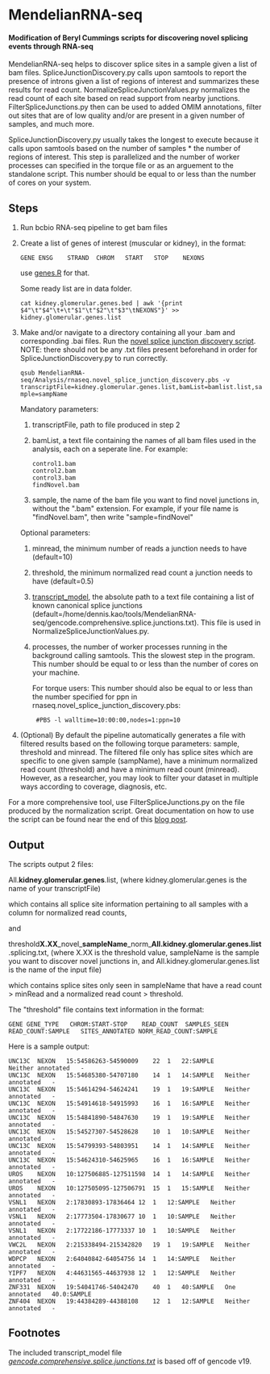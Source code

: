 ﻿# MendelianRNA-seq

#### Modification of Beryl Cummings scripts for discovering novel splicing events through RNA-seq

MendelianRNA-seq helps to discover splice sites in a sample given a list of bam files. SpliceJunctionDiscovery.py calls upon samtools to report the presence of introns given a list of regions of interest and summarizes these results for read count. NormalizeSpliceJunctionValues.py normalizes the read count of each site based on read support from nearby junctions. FilterSpliceJunctions.py then can be used to added OMIM annotations, filter out sites that are of low quality and/or are present in a given number of samples, and much more.

SpliceJunctionDiscovery.py usually takes the longest to execute because it calls upon samtools based on the number of samples * the number of regions of interest. This step is parallelized and the number of worker processes can specified in the torque file or as an arguement to the standalone script. This number should be equal to or less than the number of cores on your system.

## Steps

1. Run bcbio RNA-seq pipeline to get bam files

2. Create a list of genes of interest (muscular or kidney), in the format:
	
	```GENE	ENSG	STRAND	CHROM	START	STOP	NEXONS```

	use [genes.R](https://github.com/naumenko-sa/bioscripts/blob/master/genes.R) for that.

	Some ready list are in data folder.

	```cat kidney.glomerular.genes.bed | awk '{print $4"\t"$4"\t+\t"$1"\t"$2"\t"$3"\tNEXONS"}' >> kidney.glomerular.genes.list```

3. Make and/or navigate to a directory containing all your .bam and corresponding .bai files. Run the [novel splice junction discovery script](https://github.com/dennis-kao/MendelianRNA-seq/blob/master/Analysis/rnaseq.novel_splice_junction_discovery.pbs). NOTE: there should not be any .txt files present beforehand in order for SpliceJunctionDiscovery.py to run correctly.

	```qsub MendelianRNA-seq/Analysis/rnaseq.novel_splice_junction_discovery.pbs -v transcriptFile=kidney.glomerular.genes.list,bamList=bamlist.list,sample=sampName```

	Mandatory parameters:
	1. transcriptFile, path to file produced in step 2
	2. bamList, a text file containing the names of all bam files used in the analysis, each on a seperate line. For example:

		```
		control1.bam
		control2.bam
		control3.bam
		findNovel.bam
		```
	3. sample, the name of the bam file you want to find novel junctions in, without the ".bam" extension. For example, if your file name is "findNovel.bam", then write "sample=findNovel"

	Optional parameters:
	1. minread, the minimum number of reads a junction needs to have (default=10)
	2. threshold, the minimum normalized read count a junction needs to have (default=0.5)
	3. [transcript_model](https://github.com/dennis-kao/MendelianRNA-seq/blob/master/gencode.comprehensive.splice.junctions.txt), the absolute path to a text file containing a list of known canonical splice junctions (default=/home/dennis.kao/tools/MendelianRNA-seq/gencode.comprehensive.splice.junctions.txt). This file is used in NormalizeSpliceJunctionValues.py.
	4. processes, the number of worker processes running in the background calling samtools. This the slowest step in the program. This number should be equal to or less than the number of cores on your machine. 
	
		For torque users: This number should also be equal to or less than the number specified for ppn in rnaseq.novel_splice_junction_discovery.pbs:

		
			#PBS -l walltime=10:00:00,nodes=1:ppn=10

4. (Optional) By default the pipeline automatically generates a file with filtered results based on the following torque parameters: sample, threshold and minread. The filtered file only has splice sites which are specific to one given sample (sampName), have a minimum normalized read count (threshold) and have a minimum read count (minread). However, as a researcher, you may look to filter your dataset in multiple ways according to coverage, diagnosis, etc. 

For a more comprehensive tool, use FilterSpliceJunctions.py on the file produced by the normalization script. Great documentation on how to use the script can be found near the end of this [blog post](https://macarthurlab.org/2017/05/31/improving-genetic-diagnosis-in-mendelian-disease-with-transcriptome-sequencing-a-walk-through/). 

## Output

The scripts output 2 files:

All.**kidney.glomerular.genes**.list, (where kidney.glomerular.genes is the name of your transcriptFile) 

which contains all splice site information pertaining to all samples with a column for normalized read counts,

and

threshold**X.XX**\_novel\_**sampleName**\_norm\_**All.kidney.glomerular.genes.list**.splicing.txt, (where X.XX is the threshold value, sampleName is the sample you want to discover novel junctions in, and All.kidney.glomerular.genes.list is the name of the input file) 

which contains splice sites only seen in sampleName that have a read count > minRead and a normalized read count > threshold.

The "threshold" file contains text information in the format:

```GENE	GENE_TYPE	CHROM:START-STOP	READ_COUNT	SAMPLES_SEEN	READ_COUNT:SAMPLE	SITES_ANNOTATED	NORM_READ_COUNT:SAMPLE```

Here is a sample output:

```
UNC13C	NEXON	15:54586263-54590009	22	1	22:SAMPLE       Neither annotated	-
UNC13C	NEXON	15:54685380-54707180	14	1	14:SAMPLE	Neither annotated	-
UNC13C	NEXON	15:54614294-54624241	19	1	19:SAMPLE	Neither annotated	-
UNC13C	NEXON	15:54914618-54915993	16	1	16:SAMPLE	Neither annotated	-
UNC13C	NEXON	15:54841890-54847630	19	1	19:SAMPLE	Neither annotated	-
UNC13C	NEXON	15:54527307-54528628	10	1	10:SAMPLE	Neither annotated	-
UNC13C	NEXON	15:54799393-54803951	14	1	14:SAMPLE	Neither annotated	-
UNC13C	NEXON	15:54624310-54625965	16	1	16:SAMPLE	Neither annotated	-
UROS	NEXON	10:127506885-127511598	14	1	14:SAMPLE	Neither annotated	-
UROS	NEXON	10:127505095-127506791	15	1	15:SAMPLE	Neither annotated	-
VSNL1	NEXON	2:17830893-17836464	12	1	12:SAMPLE	Neither annotated	-
VSNL1	NEXON	2:17773504-17830677	10	1	10:SAMPLE	Neither annotated	-
VSNL1	NEXON	2:17722186-17773337	10	1	10:SAMPLE	Neither annotated	-
VWC2L	NEXON	2:215338494-215342820	19	1	19:SAMPLE	Neither annotated	-
WDPCP	NEXON	2:64040842-64054756	14	1	14:SAMPLE	Neither annotated	-
YIPF7	NEXON	4:44631565-44637938	12	1	12:SAMPLE	Neither annotated	-
ZNF331	NEXON	19:54041746-54042470	40	1	40:SAMPLE	One annotated	40.0:SAMPLE
ZNF404	NEXON	19:44384289-44388108	12	1	12:SAMPLE	Neither annotated	-
```

## Footnotes

The included transcript_model file [_gencode.comprehensive.splice.junctions.txt_](https://github.com/dennis-kao/MendelianRNA-seq/blob/master/gencode.comprehensive.splice.junctions.txt) is based off of gencode v19.
